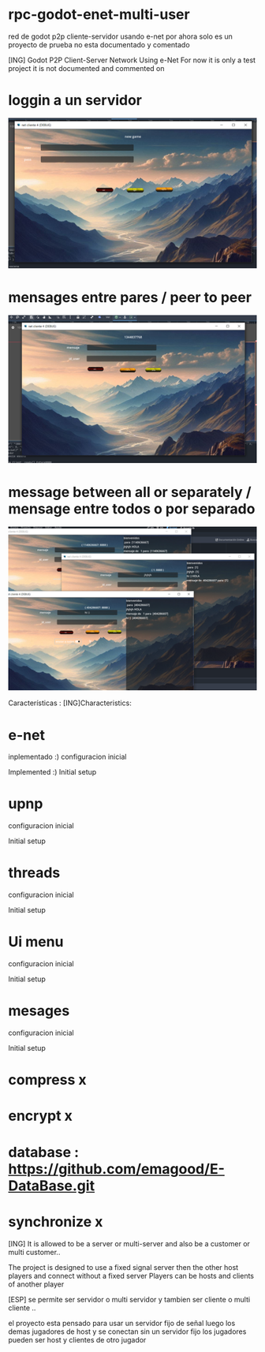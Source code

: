 # rpc-godot-enet-multi-user
 red de godot p2p cliente-servidor usando e-net
 por ahora solo es un proyecto de prueba 
 no esta documentado y comentado 
 
 [ING] 
 Godot P2P Client-Server Network Using e-Net
 For now it is only a test project 
 it is not documented and commented on 
 

 # loggin a un servidor 
 
 ![Screenshot borrar](https://github.com/emagood/enet-godot-multi-user/blob/main/capturas/principal.PNG)

 
# mensages entre pares / peer to peer

 ![Screenshot borrar](https://github.com/emagood/enet-godot-multi-user/blob/main/capturas/login%20mensaje.PNG)
 
 
 # message between all or separately / mensage entre todos o por separado
 ![Screenshot msg](https://github.com/emagood/Enet-Godot-Multi-User/blob/main/capturas/mensagep2p.PNG)
 
 
Características :
[ING]Characteristics:

# e-net
inplementado :)
configuracion inicial

Implemented :)
Initial setup
# upnp
configuracion inicial

Initial setup
# threads
configuracion inicial

Initial setup
# Ui menu 
configuracion inicial

Initial setup
# mesages
configuracion inicial

Initial setup

# compress x
# encrypt x
# database : https://github.com/emagood/E-DataBase.git
# synchronize x


[ING]
It is allowed to be a server or multi-server 
and also be a customer or multi customer..

The project is designed to use a fixed signal server 
then the other host players and connect without a fixed server 
Players can be hosts and clients of another player

[ESP]
se permite ser servidor o multi servidor 
y tambien ser cliente o multi cliente ..

el proyecto esta pensado para usar un servidor fijo de señal 
luego los demas jugadores de host y se conectan sin un servidor fijo 
los jugadores pueden ser host y clientes de otro jugador 

 

